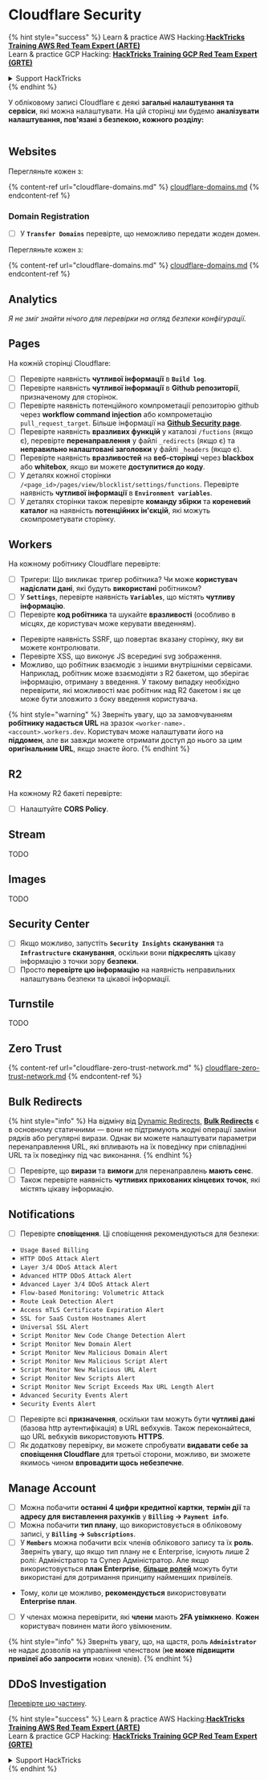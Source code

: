 # Cloudflare Security

{% hint style="success" %}
Learn & practice AWS Hacking:<img src="../../.gitbook/assets/image (1).png" alt="" data-size="line">[**HackTricks Training AWS Red Team Expert (ARTE)**](https://training.hacktricks.xyz/courses/arte)<img src="../../.gitbook/assets/image (1).png" alt="" data-size="line">\
Learn & practice GCP Hacking: <img src="../../.gitbook/assets/image (2).png" alt="" data-size="line">[**HackTricks Training GCP Red Team Expert (GRTE)**<img src="../../.gitbook/assets/image (2).png" alt="" data-size="line">](https://training.hacktricks.xyz/courses/grte)

<details>

<summary>Support HackTricks</summary>

* Check the [**subscription plans**](https://github.com/sponsors/carlospolop)!
* **Join the** 💬 [**Discord group**](https://discord.gg/hRep4RUj7f) or the [**telegram group**](https://t.me/peass) or **follow** us on **Twitter** 🐦 [**@hacktricks\_live**](https://twitter.com/hacktricks\_live)**.**
* **Share hacking tricks by submitting PRs to the** [**HackTricks**](https://github.com/carlospolop/hacktricks) and [**HackTricks Cloud**](https://github.com/carlospolop/hacktricks-cloud) github repos.

</details>
{% endhint %}

У обліковому записі Cloudflare є деякі **загальні налаштування та сервіси**, які можна налаштувати. На цій сторінці ми будемо **аналізувати налаштування, пов'язані з безпекою, кожного розділу:**

<figure><img src="../../.gitbook/assets/image (117).png" alt=""><figcaption></figcaption></figure>

## Websites

Перегляньте кожен з:

{% content-ref url="cloudflare-domains.md" %}
[cloudflare-domains.md](cloudflare-domains.md)
{% endcontent-ref %}

### Domain Registration

* [ ] У **`Transfer Domains`** перевірте, що неможливо передати жоден домен.

Перегляньте кожен з:

{% content-ref url="cloudflare-domains.md" %}
[cloudflare-domains.md](cloudflare-domains.md)
{% endcontent-ref %}

## Analytics

_Я не зміг знайти нічого для перевірки на огляд безпеки конфігурації._

## Pages

На кожній сторінці Cloudflare:

* [ ] Перевірте наявність **чутливої інформації** в **`Build log`**.
* [ ] Перевірте наявність **чутливої інформації** в **Github репозиторії**, призначеному для сторінок.
* [ ] Перевірте наявність потенційного компрометації репозиторію github через **workflow command injection** або компрометацію `pull_request_target`. Більше інформації на [**Github Security page**](../github-security/).
* [ ] Перевірте наявність **вразливих функцій** у каталозі `/fuctions` (якщо є), перевірте **перенаправлення** у файлі `_redirects` (якщо є) та **неправильно налаштовані заголовки** у файлі `_headers` (якщо є).
* [ ] Перевірте наявність **вразливостей** на **веб-сторінці** через **blackbox** або **whitebox**, якщо ви можете **доступитися до коду**.
* [ ] У деталях кожної сторінки `/<page_id>/pages/view/blocklist/settings/functions`. Перевірте наявність **чутливої інформації** в **`Environment variables`**.
* [ ] У деталях сторінки також перевірте **команду збірки** та **кореневий каталог** на наявність **потенційних ін'єкцій**, які можуть скомпрометувати сторінку.

## **Workers**

На кожному робітнику Cloudflare перевірте:

* [ ] Тригери: Що викликає тригер робітника? Чи може **користувач надіслати дані**, які будуть **використані** робітником?
* [ ] У **`Settings`**, перевірте наявність **`Variables`**, що містять **чутливу інформацію**.
* [ ] Перевірте **код робітника** та шукайте **вразливості** (особливо в місцях, де користувач може керувати введенням).
* Перевірте наявність SSRF, що повертає вказану сторінку, яку ви можете контролювати.
* Перевірте XSS, що виконує JS всередині svg зображення.
* Можливо, що робітник взаємодіє з іншими внутрішніми сервісами. Наприклад, робітник може взаємодіяти з R2 бакетом, що зберігає інформацію, отриману з введення. У такому випадку необхідно перевірити, які можливості має робітник над R2 бакетом і як це може бути зловжито з боку введення користувача.

{% hint style="warning" %}
Зверніть увагу, що за замовчуванням **робітнику надається URL** на зразок `<worker-name>.<account>.workers.dev`. Користувач може налаштувати його на **піддомен**, але ви завжди можете отримати доступ до нього за цим **оригінальним URL**, якщо знаєте його.
{% endhint %}

## R2

На кожному R2 бакеті перевірте:

* [ ] Налаштуйте **CORS Policy**.

## Stream

TODO

## Images

TODO

## Security Center

* [ ] Якщо можливо, запустіть **`Security Insights`** **сканування** та **`Infrastructure`** **сканування**, оскільки вони **підкреслять** цікаву інформацію з точки зору **безпеки**.
* [ ] Просто **перевірте цю інформацію** на наявність неправильних налаштувань безпеки та цікавої інформації.

## Turnstile

TODO

## **Zero Trust**

{% content-ref url="cloudflare-zero-trust-network.md" %}
[cloudflare-zero-trust-network.md](cloudflare-zero-trust-network.md)
{% endcontent-ref %}

## Bulk Redirects

{% hint style="info" %}
На відміну від [Dynamic Redirects](https://developers.cloudflare.com/rules/url-forwarding/dynamic-redirects/), [**Bulk Redirects**](https://developers.cloudflare.com/rules/url-forwarding/bulk-redirects/) є в основному статичними — вони не підтримують жодні операції заміни рядків або регулярні вирази. Однак ви можете налаштувати параметри перенаправлення URL, які впливають на їх поведінку при співпадінні URL та їх поведінку під час виконання.
{% endhint %}

* [ ] Перевірте, що **вирази** та **вимоги** для перенаправлень **мають сенс**.
* [ ] Також перевірте наявність **чутливих прихованих кінцевих точок**, які містять цікаву інформацію.

## Notifications

* [ ] Перевірте **сповіщення**. Ці сповіщення рекомендуються для безпеки:
* `Usage Based Billing`
* `HTTP DDoS Attack Alert`
* `Layer 3/4 DDoS Attack Alert`
* `Advanced HTTP DDoS Attack Alert`
* `Advanced Layer 3/4 DDoS Attack Alert`
* `Flow-based Monitoring: Volumetric Attack`
* `Route Leak Detection Alert`
* `Access mTLS Certificate Expiration Alert`
* `SSL for SaaS Custom Hostnames Alert`
* `Universal SSL Alert`
* `Script Monitor New Code Change Detection Alert`
* `Script Monitor New Domain Alert`
* `Script Monitor New Malicious Domain Alert`
* `Script Monitor New Malicious Script Alert`
* `Script Monitor New Malicious URL Alert`
* `Script Monitor New Scripts Alert`
* `Script Monitor New Script Exceeds Max URL Length Alert`
* `Advanced Security Events Alert`
* `Security Events Alert`
* [ ] Перевірте всі **призначення**, оскільки там можуть бути **чутливі дані** (базова http аутентифікація) в URL вебхуків. Також переконайтеся, що URL вебхуків використовують **HTTPS**.
* [ ] Як додаткову перевірку, ви можете спробувати **видавати себе за сповіщення Cloudflare** для третьої сторони, можливо, ви зможете якимось чином **впровадити щось небезпечне**.

## Manage Account

* [ ] Можна побачити **останні 4 цифри кредитної картки**, **термін дії** та **адресу для виставлення рахунків** у **`Billing` -> `Payment info`**.
* [ ] Можна побачити **тип плану**, що використовується в обліковому записі, у **`Billing` -> `Subscriptions`**.
* [ ] У **`Members`** можна побачити всіх членів облікового запису та їх **роль**. Зверніть увагу, що якщо тип плану не є Enterprise, існують лише 2 ролі: Адміністратор та Супер Адміністратор. Але якщо використовується **план Enterprise**, [**більше ролей**](https://developers.cloudflare.com/fundamentals/account-and-billing/account-setup/account-roles/) можуть бути використані для дотримання принципу найменших привілеїв.
* Тому, коли це можливо, **рекомендується** використовувати **Enterprise план**.
* [ ] У членах можна перевірити, які **члени** мають **2FA увімкнено**. **Кожен** користувач повинен мати його увімкненим.

{% hint style="info" %}
Зверніть увагу, що, на щастя, роль **`Administrator`** не надає дозволів на управління членством (**не може підвищити привілеї або запросити** нових членів).
{% endhint %}

## DDoS Investigation

[Перевірте цю частину](cloudflare-domains.md#cloudflare-ddos-protection).

{% hint style="success" %}
Learn & practice AWS Hacking:<img src="../../.gitbook/assets/image (1).png" alt="" data-size="line">[**HackTricks Training AWS Red Team Expert (ARTE)**](https://training.hacktricks.xyz/courses/arte)<img src="../../.gitbook/assets/image (1).png" alt="" data-size="line">\
Learn & practice GCP Hacking: <img src="../../.gitbook/assets/image (2).png" alt="" data-size="line">[**HackTricks Training GCP Red Team Expert (GRTE)**<img src="../../.gitbook/assets/image (2).png" alt="" data-size="line">](https://training.hacktricks.xyz/courses/grte)

<details>

<summary>Support HackTricks</summary>

* Check the [**subscription plans**](https://github.com/sponsors/carlospolop)!
* **Join the** 💬 [**Discord group**](https://discord.gg/hRep4RUj7f) or the [**telegram group**](https://t.me/peass) or **follow** us on **Twitter** 🐦 [**@hacktricks\_live**](https://twitter.com/hacktricks\_live)**.**
* **Share hacking tricks by submitting PRs to the** [**HackTricks**](https://github.com/carlospolop/hacktricks) and [**HackTricks Cloud**](https://github.com/carlospolop/hacktricks-cloud) github repos.

</details>
{% endhint %}
